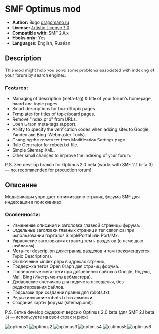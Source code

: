 # SMF Optimus mod
* **Author:** Bugo [dragomano.ru](https://dragomano.ru)
* **License:** [Artistic License 2.0](https://opensource.org/licenses/artistic-license-2.0)
* **Compatible with:** SMF 2.0.x
* **Hooks only:** Yes
* **Languages:** English, Russian

## Description
This mod might help you solve some problems associated with indexing of your forum by search engines.

### Features:
* Managing of description (meta-tag) & title of your forum's homepage, board and topic pages.
* Smart descriptions for board/topic pages.
* Templates for titles of topic/board pages.
* Remove "index.php" from URLs.
* Open Graph meta-tags support.
* Ability to specify the verification codes when adding sites to Google, Yandex and Bing (Webmaster Tools).
* Changing the robots.txt from Modification Settings page.
* Rule Generator for robots.txt file.
* Simple Sitemap XML.
* Other small changes to improve the indexing of your forum.

P.S. See develop branch for Optimus 2.0 beta (works with SMF 2.1 beta 3) — not recommended for production forum!

## Описание
Модификация упрощает оптимизацию страниц форума SMF для индексации в поисковиках.

### Особенности:
* Изменение описания и заголовка главной страницы форума.
* Отдельные заголовки главных страниц и тег canonical при использовании порталов SimplePortal или PortaMx.
* Управление заголовками страниц тем и разделов (с помощью шаблонов).
* Мета-тег description для страниц разделов и тем (рекомендуется Topic Descriptions).
* Отключение «index.php» в адресах страниц.
* Поддержка тегов Open Graph для страниц форума.
* Проверочные мета-теги при добавлении сайтов в Google, Яндекс, Mail, Bing (Инструменты вебмастера).
* Добавление счетчиков для подсчета посещения, без редактирования файлов.
* Подсказки при создании правил для robots.txt.
* Редактирование robots.txt из админки.
* Создание карты форума (sitemap.xml).

P.S. Ветка develop содержит версию Optimus 2.0 beta (для SMF 2.1 beta 3) — используете на свой страх и риск!

![optimus1](https://cloud.githubusercontent.com/assets/1187218/23969000/59367228-09de-11e7-8995-6ff5be2a604c.png)
![optimus2](https://cloud.githubusercontent.com/assets/1187218/23969002/59386dee-09de-11e7-8ed6-0b7eaddb1654.png)
![optimus3](https://cloud.githubusercontent.com/assets/1187218/23969003/59395e02-09de-11e7-84ff-711e7352209e.png)
![optimus4](https://cloud.githubusercontent.com/assets/1187218/23968999/59362250-09de-11e7-8efc-c70feb845165.png)
![optimus5](https://cloud.githubusercontent.com/assets/1187218/23968998/5936264c-09de-11e7-8620-c99dfe158d69.png)
![optimus6](https://cloud.githubusercontent.com/assets/1187218/23969001/5936a194-09de-11e7-8ce9-049e8cf70c32.png)
